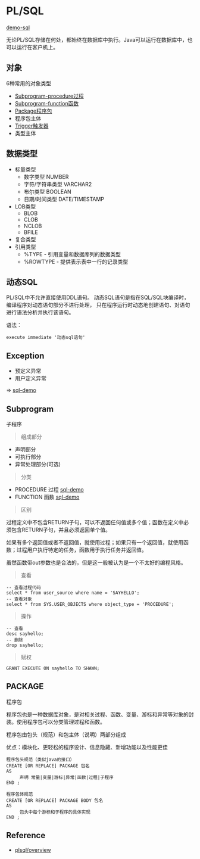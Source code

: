 # PL/SQL

[demo-sql](../../scripts/dev/plsql/plsql.sql)

无论PL/SQL存储在何处，都始终在数据库中执行。Java可以运行在数据库中，也可以运行在客户机上。

## 对象

6种常用的对象类型

- [Subprogram-procedure过程](#subprogram)
- [Subprogram-function函数](#subprogram)
- [Package程序包](#package)
- 程序包主体
- [Trigger触发器](Trigger.md)
- 类型主体


## 数据类型

- 标量类型
  - 数字类型 NUMBER
  - 字符/字符串类型 VARCHAR2
  - 布尔类型 BOOLEAN
  - 日期/时间类型 DATE/TIMESTAMP
- LOB类型
  - BLOB
  - CLOB
  - NCLOB
  - BFILE
- 复合类型
- 引用类型
  - %TYPE - 引用变量和数据库列的数据类型
  - %ROWTYPE - 提供表示表中一行的记录类型


## 动态SQL

PL/SQL中不允许直接使用DDL语句。
动态SQL语句是指在SQL/SQL块编译时，编译程序对动态语句部分不进行处理，
只在程序运行时动态地创建语句、对语句进行语法分析并执行该语句。

语法：
```oracle
execute immediate '动态sql语句'
```


## Exception

- 预定义异常
- 用户定义异常

=> [sql-demo](../../scripts/dev/plsql/exception.sql)


## Subprogram

子程序

> 组成部分

- 声明部分
- 可执行部分
- 异常处理部分(可选)

> 分类

- PROCEDURE 过程 [sql-demo](../../scripts/dev/plsql/subprogram.sql)
- FUNCTION 函数 [sql-demo](../../scripts/dev/plsql/subprogram.sql)


> 区别

过程定义中不包含RETURN子句，可以不返回任何值或多个值；函数在定义中必须包含RETURN子句，并且必须返回单个值。

如果有多个返回值或者不返回值，就使用过程；如果只有一个返回值，就使用函数；过程用户执行特定的任务，函数用于执行任务并返回值。

虽然函数带out参数也是合法的，但是这一般被认为是一个不太好的编程风格。


> 查看

```oracle
-- 查看过程代码
select * from user_source where name = 'SAYHELLO';
-- 查看对象
select * from SYS.USER_OBJECTS where object_type = 'PROCEDURE';
```

> 操作

```oracle
-- 查看
desc sayhello;
-- 删除
drop sayhello;
```

> 赋权

```oracle
GRANT EXECUTE ON sayhello TO SHAWN;
```

## PACKAGE

程序包

程序包也是一种数据库对象，是对相关过程、函数、变量、游标和异常等对象的封装。使用程序包可以分类管理过程和函数。 

程序包由包头（规范）和包主体（说明）两部分组成

优点：模块化、更轻松的程序设计、信息隐藏、新增功能以及性能更佳

```oracle
程序包头规范（类似java的接口）
CREATE [OR REPLACE] PACKAGE 包名  
AS
     声明 常量|变量|游标|异常|函数|过程|子程序
END ;

```

```oracle
程序包体规范
CREATE [OR REPLACE] PACKAGE BODY 包名  
AS
     包头中每个游标和子程序的具体实现
END ;

```

## Reference

- [plsql/overview](http://www.oracle.com/technetwork/database/application-development/plsql/overview/index.html)
